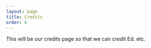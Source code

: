 ```yaml
---
layout: page
title: Credits
order: 6
---
```


This will be our credits page so that we can credit Ed. etc.
